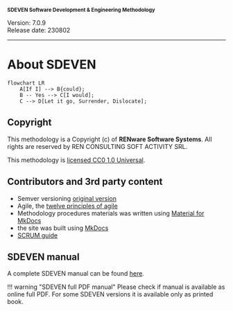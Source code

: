<small>**SDEVEN Software Development & Engineering Methodology**</small>

Version: 7.0.9<br>
Release date: 230802

***



# About SDEVEN

```mermaid
flowchart LR
    A[If I] --> B{could};
    B -- Yes --> C[I would];
    C --> D[Let it go, Surrender, Dislocate];
```



## Copyright

This methodology is a Copyright (c) of **RENware Software Systems**. All rights are reserved by REN CONSULTING SOFT ACTIVITY SRL.

This methodology is [licensed CC0 1.0 Universal](LICENSE.md).




## Contributors and 3rd party content

* Semver versioning [original version](https://semver.org/)
* Agile, the [twelve principles of agile](https://agilemanifesto.org/principles.html)
* Methodology procedures materials was written using [Material for MkDocs](https://squidfunk.github.io/mkdocs-material/)
* the site was built using [MkDocs](https://www.mkdocs.org/)
* [SCRUM guide](https://www.scrum.org/resources/scrum-guide)




## SDEVEN manual

A complete SDEVEN manual can be found [here](print_page.html).

!!! warning "SDEVEN full PDF manual"
    Please check if manual is available as online full PDF. For some SDEVEN versions it is available only as printed book.

